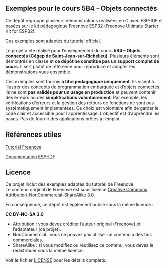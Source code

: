 ## Exemples pour le cours 5B4 - Objets connectés
Ce dépôt regroupe plusieurs démonstrations réalisées en C avec ESP-IDF et basées sur le kit pédagogique Freenove ESP32 (Freenove Ultimate Starter Kit for ESP32).

Ces exemples sont adaptés du tutoriel officiel.

Le projet a été réalisé pour l’enseignement du cours **5B4 – Objets connectés (Cégep de Saint-Jean-sur-Richelieu)**.
Plusieurs éléments sont démontrés en classe et **ce dépôt ne constitue pas un support complet de cours**. Il sert plutôt de référence pour reproduire et adapter les démonstrations vues ensemble.

Ces exemples sont fournis **à titre pédagogique uniquement**. Ils visent à illustrer des concepts de programmation embarquée et d’objets connectés. Ils ne sont **pas validés pour un usage en production** et peuvent contenir des erreurs ou des **simplifications volontairement**. Par exemple, les vérifications d’erreurs et la gestion des retours de fonctions ne sont pas systématiquement implémentées. Ce choix est volontaire afin de garder le code clair et accessible pour l’apprentissage. L’objectif est d’apprendre les bases. Pas de fournir des applications prêtes à l’emploi.


## Références utiles

[Tutoriel Freenove](https://docs.freenove.com/projects/fnk0047/en/latest/fnk0047/codes/C.html)

[Documentation ESP-IDF](https://docs.espressif.com/projects/esp-idf/en/latest/esp32/)


## Licence

Ce projet inclut des exemples adaptés du tutoriel de Freenove.  
Le contenu original de Freenove est sous licence [Creative Commons Attribution-NonCommercial-ShareAlike 3.0](https://creativecommons.org/licenses/by-nc-sa/3.0/).  

En conséquence, ce dépôt est également publié sous la même licence :  

**CC BY-NC-SA 3.0**  
- Attribution : vous devez créditer l’auteur original (Freenove) et l’adaptateur (ce projet).  
- NonCommercial : vous ne pouvez pas utiliser ce contenu à des fins commerciales.  
- ShareAlike : si vous modifiez ou réutilisez ce contenu, vous devez le redistribuer sous la même licence.  

Voir le fichier [LICENSE](LICENSE.txt) pour les détails complets.